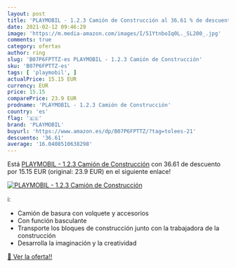 ```yaml
---
layout: post
title: 'PLAYMOBIL - 1.2.3 Camión de Construcción al 36.61 % de descuento'
date: 2021-02-12 09:46:29
image: 'https://m.media-amazon.com/images/I/51YtnboIq0L._SL200_.jpg'
comments: true
category: ofertas
author: ring
slug: 'B07P6FPTTZ-es PLAYMOBIL - 1.2.3 Camión de Construcción'
sku: 'B07P6FPTTZ-es'
tags: [ 'playmobil', ]
actualPrice: 15.15 EUR
currency: EUR
price: 15.15
comparePrice: 23.9 EUR
prodname: 'PLAYMOBIL - 1.2.3 Camión de Construcción'
country: 'es'
flag: '🇪🇸'
brand: 'PLAYMOBIL'
buyurl: 'https://www.amazon.es/dp/B07P6FPTTZ/?tag=tolees-21'
descuento: '36.61'
average: '16.0408510638298'
---
```


Está [PLAYMOBIL - 1.2.3 Camión de Construcción](https://www.amazon.es/dp/B07P6FPTTZ/?tag=tolees-21) con 36.61 de descuento por 15.15 EUR (original: 23.9 EUR) en el siguiente enlace!

[![PLAYMOBIL - 1.2.3 Camión de Construcción](https://m.media-amazon.com/images/I/51YtnboIq0L._SL200_.jpg)](https://www.amazon.es/dp/B07P6FPTTZ/?tag=tolees-21)

ℹ️:

- Camión de basura con volquete y accesorios
- Con función basculante
- Transporte los bloques de construcción junto con la trabajadora de la construcción
- Desarrolla la imaginación y la creatividad

[🛒 Ver la oferta!!](https://www.amazon.es/dp/B07P6FPTTZ/?tag=tolees-21)

